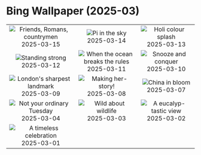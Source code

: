 # Bing Wallpaper (2025-03)

|  |  |  |
|:---:|:---:|:---:|
| ![](https://www.bing.com/th?id=OHR.ForumRomanum_EN-GB3747926761_400x240.jpg "Friends, Romans, countrymen") 2025-03-15 | ![](https://www.bing.com/th?id=OHR.BasqueDolmen_EN-GB2189832080_400x240.jpg "Pi in the sky") 2025-03-14 | ![](https://www.bing.com/th?id=OHR.HoliColors_EN-GB1907650380_400x240.jpg "Holi colour splash") 2025-03-13 |
| ![](https://www.bing.com/th?id=OHR.ChateauLoire_EN-GB1678598719_400x240.jpg "Standing strong") 2025-03-12 | ![](https://www.bing.com/th?id=OHR.NusaPenida_EN-GB1392461130_400x240.jpg "When the ocean breaks the rules") 2025-03-11 | ![](https://www.bing.com/th?id=OHR.NappingLion_EN-GB1135783379_400x240.jpg "Snooze and conquer") 2025-03-10 |
| ![](https://www.bing.com/th?id=OHR.ShardLondon2025_EN-GB0574444826_400x240.jpg "London's sharpest landmark") 2025-03-09 | ![](https://www.bing.com/th?id=OHR.FearlessWomen_EN-GB0884411482_400x240.jpg "Making her-story!") 2025-03-08 | ![](https://www.bing.com/th?id=OHR.PlumBlossom_EN-GB0729185335_400x240.jpg "China in bloom") 2025-03-07 |
| ![](https://www.bing.com/th?id=OHR.MardiGrasJackson_EN-GB2810612583_400x240.jpg "Not your ordinary Tuesday") 2025-03-04 | ![](https://www.bing.com/th?id=OHR.HornbillPair_EN-GB2589125332_400x240.jpg "Wild about wildlife") 2025-03-03 | ![](https://www.bing.com/th?id=OHR.EucalyptusForest_EN-GB2410685823_400x240.jpg "A eucalyp-tastic view") 2025-03-02 |
| ![](https://www.bing.com/th?id=OHR.DavidsCathedralGB_EN-GB8444575423_400x240.jpg "A timeless celebration") 2025-03-01 |  |  |
